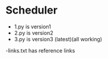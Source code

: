 # Scheduler
- 1.py is version1
- 2.py is version2
- 3.py is version3 (latest)(all working)

-links.txt has reference links
